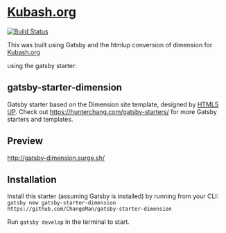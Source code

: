 # [Kubash.org](https://kubash.org/)
[![Build Status](https://travis-ci.org/kubash/kubash.github.io.svg?branch=gatsby)](https://travis-ci.org/kubash/kubash.github.io)

This was built using Gatsby and the htmlup conversion of dimension for
[Kubash.org](https://kubash.org/)


using the gatsby starter:
## gatsby-starter-dimension
Gatsby starter based on the Dimension site template, designed by [HTML5 UP](https://html5up.net/dimension). Check out https://hunterchang.com/gatsby-starters/ for more Gatsby starters and templates.

## Preview

http://gatsby-dimension.surge.sh/

## Installation

Install this starter (assuming Gatsby is installed) by running from your CLI:
`gatsby new gatsby-starter-dimension https://github.com/ChangoMan/gatsby-starter-dimension`

Run `gatsby develop` in the terminal to start.
